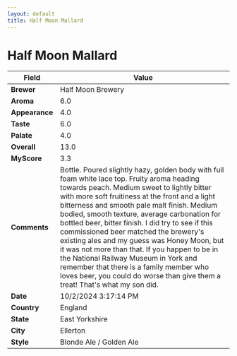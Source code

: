 ```yaml
---
layout: default
title: Half Moon Mallard
---
```


# Half Moon Mallard

| Field         | Value                                                                                                   |
|---------------|---------------------------------------------------------------------------------------------------------|
| **Brewer**    | Half Moon Brewery                                                                                        |
| **Aroma**     | 6.0                                                                                         |
| **Appearance**| 4.0                                                                                    |
| **Taste**     | 6.0                                                                                         |
| **Palate**    | 4.0                                                                                        |
| **Overall**   | 13.0                                                                                       |
| **MyScore**   | 3.3                                                                                       |
| **Comments**  | Bottle. Poured slightly hazy, golden body with full foam white lace top. Fruity aroma heading towards peach. Medium sweet to lightly bitter with more soft fruitiness at the front and a light bitterness and smooth pale malt finish. Medium bodied, smooth texture, average carbonation for bottled beer, bitter finish. I did try to see if this commissioned beer matched the brewery's existing ales and my guess was Honey Moon, but it was not more than that. If you happen to be in the National Railway Museum in York and remember that there is a family member who loves beer, you could do worse than give them a treat! That's what my son did.                                                                                      |
| **Date**      | 10/2/2024 3:17:14 PM                                                                                          |
| **Country**   | England                                                                                       |
| **State**     | East Yorkshire                                                                                         |
| **City**      | Ellerton                                                                                          |
| **Style**     | Blonde Ale / Golden Ale                                                                                         |
